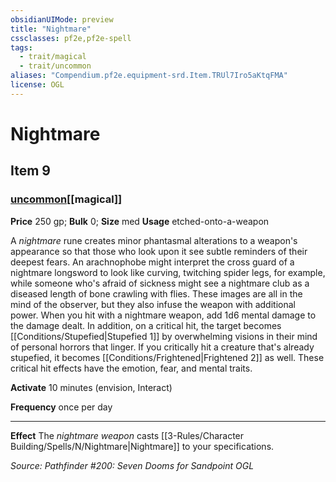 ```yaml
---
obsidianUIMode: preview
title: "Nightmare"
cssclasses: pf2e,pf2e-spell
tags:
  - trait/magical
  - trait/uncommon
aliases: "Compendium.pf2e.equipment-srd.Item.TRUl7Iro5aKtqFMA"
license: OGL
---
```

# Nightmare
## Item 9
### [uncommon](uncommon.md "Uncommon Rarity Trait")[[magical]]


**Price** 250 gp; 
**Bulk** 0; **Size** med
**Usage** etched-onto-a-weapon

A _nightmare_ rune creates minor phantasmal alterations to a weapon's appearance so that those who look upon it see subtle reminders of their deepest fears. An arachnophobe might interpret the cross guard of a nightmare longsword to look like curving, twitching spider legs, for example, while someone who's afraid of sickness might see a nightmare club as a diseased length of bone crawling with flies. These images are all in the mind of the observer, but they also infuse the weapon with additional power. When you hit with a nightmare weapon, add 1d6 mental damage to the damage dealt. In addition, on a critical hit, the target becomes [[Conditions/Stupefied|Stupefied 1]] by overwhelming visions in their mind of personal horrors that linger. If you critically hit a creature that's already stupefied, it becomes [[Conditions/Frightened|Frightened 2]] as well. These critical hit effects have the emotion, fear, and mental traits.

**Activate** 10 minutes (envision, Interact)

**Frequency** once per day

* * *

**Effect** The _nightmare weapon_ casts [[3-Rules/Character Building/Spells/N/Nightmare|Nightmare]] to your specifications.

*Source: Pathfinder #200: Seven Dooms for Sandpoint*
*OGL*